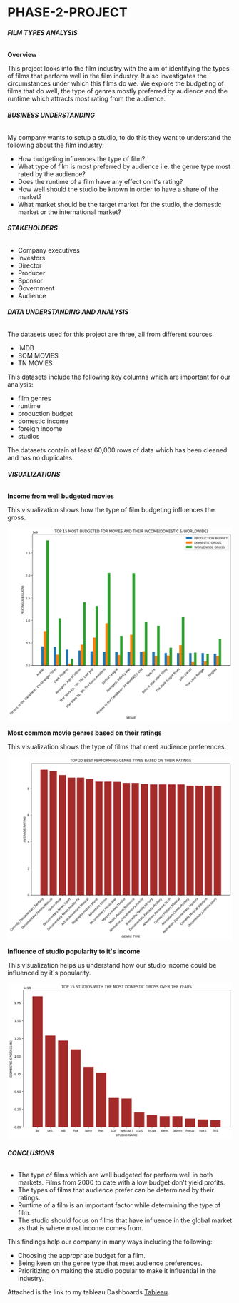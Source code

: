 # **PHASE-2-PROJECT**

###### **FILM TYPES ANALYSIS**



**Overview**

This project looks into the film industry with the aim of identifying the types of films that perform well in the film industry. It also investigates the circumstances under which this films do we. We explore the budgeting of films that do well, the type of genres mostly preferred by audience and the runtime which attracts most rating from the audience.



###### **BUSINESS UNDERSTANDING**

My company wants to setup a studio, to do this they want to understand the following about the film industry:

* How budgeting influences the type of film?
* What type of film is most preferred by audience i.e. the genre type most rated by the audience?
* Does the runtime of a film have any effect on it's rating?
* How well should the studio be known in order to have a share of the market?
* What market should be the target market for the studio, the domestic market or the international market?



###### **STAKEHOLDERS**



* Company executives
* Investors
* Director
* Producer
* Sponsor
* Government
* Audience



###### **DATA UNDERSTANDING AND ANALYSIS**

The datasets used for this project are three, all from different sources.

* IMDB
* BOM MOVIES
* TN MOVIES

This datasets include the following key columns which are important for our analysis:

* film genres
* runtime
* production budget
* domestic income
* foreign income
* studios

The datasets contain at least 60,000 rows of data which has been cleaned and has no duplicates.



###### **VISUALIZATIONS**



**Income from well budgeted movies**

This visualization shows how the type of film budgeting influences the gross.

![GROUPED BAR GRAPH](https://raw.githubusercontent.com/SamuelMathenge/PHASE-2-PROJECT/main/wellbudgeted.png?raw=true)



**Most common movie genres based on their ratings**

This visualization shows the type of films that meet audience preferences.

![BAR GRAPH](https://github.com/SamuelMathenge/PHASE-2-PROJECT/blob/main/performinggenres.png?raw=true)



**Influence of studio popularity to it's income**

This visualization helps us understand how our studio income could be influenced by it's popularity.

![BAR GRAPH](https://raw.githubusercontent.com/SamuelMathenge/PHASE-2-PROJECT/main/studios.png?raw=true)





###### **CONCLUSIONS**

* The type of films which are well budgeted for perform well in both markets. Films from 2000 to date with a low budget don't yield profits.
* The types of films that audience prefer can be determined by their ratings.
* Runtime of a film is an important factor while determining the type of film.
* The studio should focus on films that have influence in the global market as that is where most income comes from.



This findings help our company in many ways including the following:

* Choosing the appropriate budget for a film.
* Being keen on the genre type that meet audience preferences.
* Prioritizing on making the studio popular to make it influential in the industry.



Attached is the link to my tableau Dashboards [Tableau](https://public.tableau.com/views/project2_17543087062550/Dashboard1?:language=en-GB&publish=yes&:sid=&:redirect=auth&:display_count=n&:origin=viz_share_link).

